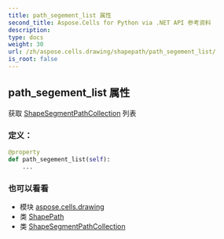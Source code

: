 ```yaml
---
title: path_segement_list 属性
second_title: Aspose.Cells for Python via .NET API 参考资料
description:
type: docs
weight: 30
url: /zh/aspose.cells.drawing/shapepath/path_segement_list/
is_root: false
---
```

## path_segement_list 属性

获取 [ShapeSegmentPathCollection](/cells/python-net/zh/aspose.cells.drawing/shapesegmentpathcollection) 列表
### 定义：
```python
@property
def path_segement_list(self):
    ...
```

### 也可以看看
* 模块 [aspose.cells.drawing](../../)
* 类 [ShapePath](/cells/python-net/zh/aspose.cells.drawing/shapepath)
* 类 [ShapeSegmentPathCollection](/cells/python-net/zh/aspose.cells.drawing/shapesegmentpathcollection)
